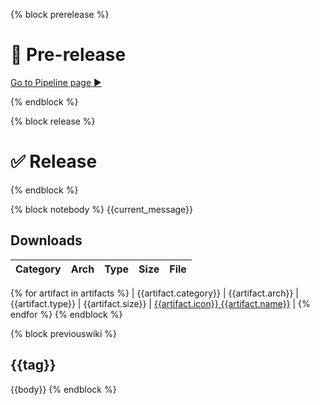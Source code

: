 {% block prerelease %}
# :gift: Pre-release

[Go to Pipeline page :arrow_forward:](https://git.duniter.org/sveyret/duniter/pipelines/{{pipeline}})

{% endblock %}

{% block release %}
# :white_check_mark: Release

{% endblock %}

{% block notebody %}
<placeholder content="end-title" />
<placeholder content="note">
{{current_message}}
</placeholder>

## Downloads

| Category | Arch | Type | Size | File |
|----------|------|------|------|------|
{% for artifact in artifacts %}
| {{artifact.category}} | {{artifact.arch}} | {{artifact.type}} | {{artifact.size}} | [{{artifact.icon}} {{artifact.name}}]({{artifact.url}}) |
{% endfor %}
{% endblock %}

{% block previouswiki %}


## {{tag}}

{{body}}
{% endblock %}
